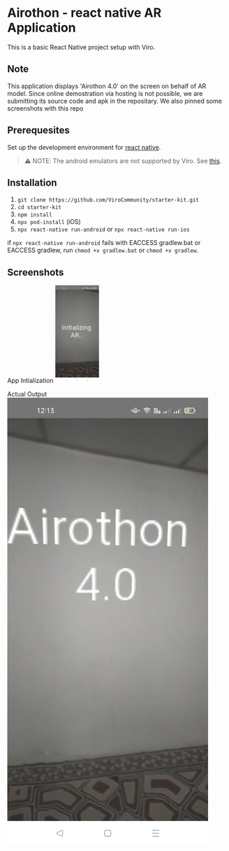 

# Airothon - react native AR Application

This is a basic React Native project setup with Viro.

## Note
This application displays 'Airothon 4.0' on the screen on behalf of AR model. Since online demostration via hosting is not possible, we are submitting its source code and apk in the repositary. We also pinned some screenshots with this repo  

## Prerequesites 

Set up the development environment for [react native](https://reactnative.dev/docs/environment-setup). 

> ⚠️ NOTE: The android emulators are not supported by Viro. See [this](https://viro-community.readme.io/docs/frequently-asked-questions#does-this-work-with-ios-simulators-or-android-emulators).

## Installation

1. `git clone https://github.com/ViroCommunity/starter-kit.git`
2. `cd starter-kit`
3. `npm install`
4. `npx pod-install` (iOS)
5. `npx react-native run-android` or `npx react-native run-ios`

if `npx react-native run-android` fails with EACCESS gradlew.bat or EACCESS gradlew, run `chmod +x gradlew.bat` or `chmod +x gradlew`.

## Screenshots

App Intialization
<img src="https://github.com/Aerothon4-0/airothon_react_native_AR/blob/main/img1.jpeg"  style="width:100px;height:auto"/>

Actual Output
<img src="https://github.com/Aerothon4-0/airothon_react_native_AR/blob/main/img2.jpeg" />

